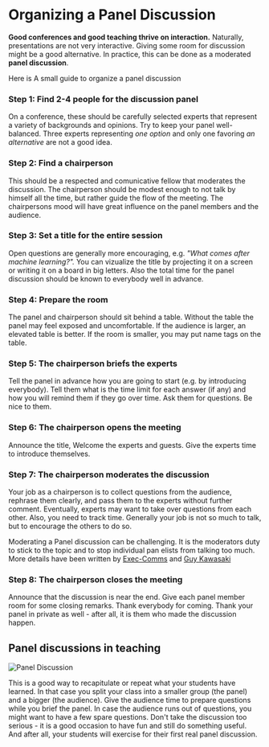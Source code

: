 
# Organizing a Panel Discussion

**Good conferences and good teaching thrive on interaction.** Naturally, presentations are not very interactive. Giving some room for discussion might be a good alternative. In practice, this can be done as a moderated **panel discussion**.

Here is A small guide to organize a panel discussion

### Step 1: Find 2-4 people for the discussion panel

On a conference, these should be carefully selected experts that represent a variety of backgrounds and opinions. Try to keep your panel well-balanced. Three experts representing *one option* and only one favoring *an alternative* are not a good idea.

### Step 2: Find a chairperson

This should be a respected and comunicative fellow that moderates the discussion. The chairperson should be modest enough to not talk by himself all the time, but rather guide the flow of the meeting. The chairpersons mood will have great influence on the panel members and the audience.

### Step 3: Set a title for the entire session

Open questions are generally more encouraging, e.g. *"What comes after machine learning?".* You can vizualize the title by projecting it on a screen or writing it on a board in big letters. Also the total time for the panel discussion should be known to everybody well in advance.

### Step 4: Prepare the room

The panel and chairperson should sit behind a table. Without the table the panel may feel exposed and uncomfortable. If the audience is larger, an elevated table is better. If the room is smaller, you may put name tags on the table.

### Step 5: The chairperson briefs the experts

Tell the panel in advance how you are going to start (e.g. by introducing everybody). Tell them what is the time limit for each answer (if any) and how you will remind them if they go over time. Ask them for questions. Be nice to them.

### Step 6: The chairperson opens the meeting

Announce the title, Welcome the experts and guests. Give the experts time to introduce themselves.

### Step 7: The chairperson moderates the discussion

Your job as a chairperson is to collect questions from the audience, rephrase them clearly, and pass them to the experts without further comment. Eventually, experts may want to take over questions from each other. Also, you need to track time. Generally your job is not so much to talk, but to encourage the others to do so. 

Moderating a Panel discussion can be challenging. It is the moderators duty to stick to the topic and to stop individual pan
elists from talking too much. More details have been written by [Exec-Comms](http://www.exec-comms.com/blog/2010/08/02/10-tips-on-moderating-a-panel-discussion/) and [Guy Kawasaki](http://blog.guykawasaki.com/2006/03/how_to_be_a_gre.html#axzz24DP2Qkr5)

### Step 8: The chairperson closes the meeting

Announce that the discussion is near the end. Give each panel member room for some closing remarks. Thank everybody for coming. Thank your panel in private as well - after all, it is them who made the discussion happen.

## Panel discussions in teaching

![Panel Discussion](/images/panel_discussion.jpg)

This is a good way to recapitulate or repeat what your students have learned. In that case you split your class into a smaller group (the panel) and a bigger (the audience). Give the audience time to prepare questions while you brief the panel. In case the audience runs out of questions, you might want to have a few spare questions. Don't take the discussion too serious - it is a good occasion to have fun and still do something useful. And after all, your students will exercise for their first real panel discussion.
